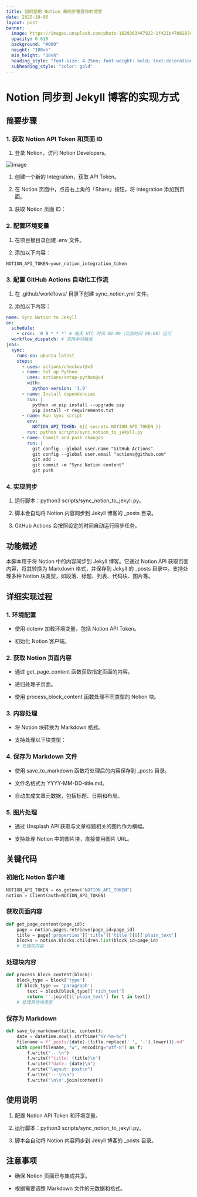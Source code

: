 ```yaml
---
title: 如何使用 Notion 来同步管理你的博客
date: 2025-10-06
layout: post
banner:
  image: https://images.unsplash.com/photo-1629363447922-1f421b470828?crop=entropy&cs=tinysrgb&fit=max&fm=jpg&ixid=M3w2OTIwMzJ8MHwxfHJhbmRvbXx8fHx8fHx8fDE3NTk3MzIzMzF8&ixlib=rb-4.1.0&q=80&w=1080
  opacity: 0.618
  background: "#000"
  height: "100vh"
  min_height: "38vh"
  heading_style: "font-size: 4.25em; font-weight: bold; text-decoration: underline"
  subheading_style: "color: gold"
---
```


# Notion 同步到 Jekyll 博客的实现方式

## 简要步骤

### 1. 获取 Notion API Token 和页面 ID

1. 登录 Notion，访问 Notion Developers。

![image](https://prod-files-secure.s3.us-west-2.amazonaws.com/a7a0cc5a-89b9-4cda-8686-1fba0ca52f40/d19c1afe-dea5-4312-9333-786b0ba83054/image.png?X-Amz-Algorithm=AWS4-HMAC-SHA256&X-Amz-Content-Sha256=UNSIGNED-PAYLOAD&X-Amz-Credential=ASIAZI2LB466R33RP7NG%2F20251006%2Fus-west-2%2Fs3%2Faws4_request&X-Amz-Date=20251006T063210Z&X-Amz-Expires=3600&X-Amz-Security-Token=IQoJb3JpZ2luX2VjEO7%2F%2F%2F%2F%2F%2F%2F%2F%2F%2FwEaCXVzLXdlc3QtMiJHMEUCIQDwc1ZtCkryhTKJL0zD3RoKzLcDQ%2BdRg3zg4kc18%2BPV0gIgNQdflalpTCNtLOfN1aJVQbR3G3QB3z48Gih0CwnKYLUqiAQIh%2F%2F%2F%2F%2F%2F%2F%2F%2F%2F%2FARAAGgw2Mzc0MjMxODM4MDUiDAT5MMSrPkNYrpJxmCrcA2mqDmvPpeU5gzS9BJ1%2FZfh0WOohaeEammv65GnOiPSt6JImqQYXSRtSnSdnVyA1QIHjI1S0CgdUUKF3C1phUnmWfcRu%2BgaoKj02xYJ6mCY2yWWxsQ0z5DSrpDfJd2lsz7pU3FMHKRhLoVF20h4EfKNl70DCF20Er3L7iP35zy3pdknSg0DMa%2BENG0WxrmoNXJyVnC%2FZx%2FxJtKeH9%2FYg1B4fJAyysu37c%2FCN0bh0jJ1Vvy7QeXtcNI4IKxqeLoljQH8UQ3gvKhwbxeK0Kjzte1ip3UEZHL7LsnG5ZPEOta1cj01WvAQ6G6%2FDf1SXwFZ5V1E0Fq4rLDQ0mJpPM5XMRLIF5XIWNl13SyWNSDDc5ob4v26zPMf0l%2FulsdL0MlCSb5VgmeR5AfZpKjb6NSsiyaNyRz7V9Y27hATHGOs7jr%2FBAFiy4LEF5uEUsc1lZhOmxgVExbzvILgj%2B5qPHsi49U3TI5RMzDlFIGn%2FT1%2BCmQZJYnbVTWuDVDfKEEXgx5e2RXdEUskCGQYvUgmmVg08BQYTBPi%2Bt%2FKQ9CNSnbqbBxNX6AbBgiNXQVJcRxw%2F%2FCyK%2FkpPx8qk4E1CoPAeIWX6mvxIPOhMHu%2F9OiM9RSXhCb8H8VEyjWxFjzEdYttcMOeljccGOqUBILQ2StipnFADAlCv8y56OUcaxoe%2Bj9Cid50VfQPseRbJJELjkKIRDsrkmGeJp7HIyskIQwuTRfMr7FcAvnd1t%2FS6aMpcoNCSSKARb%2FMP%2F09Fd9bhYzeLJqXaFnbOtx%2BdpiG%2FuhXykZoTxcZ9BVKy70WDCitU1Ha5RAHawNfRPpmdZrPrAAovIz5Cu658BBn28CnV6FA60F%2FWUGrWLTuUEdZzIelG&X-Amz-Signature=3595e60fb9ca7828938350535bf79f44f26b6a35c3d148e990437eb0121032d8&X-Amz-SignedHeaders=host&x-amz-checksum-mode=ENABLED&x-id=GetObject)

1. 创建一个新的 Integration，获取 API Token。

1. 在 Notion 页面中，点击右上角的「Share」按钮，将 Integration 添加到页面。

1. 获取 Notion 页面 ID：


### 2. 配置环境变量

1. 在项目根目录创建 .env 文件。

1. 添加以下内容：

```javascript
NOTION_API_TOKEN=your_notion_integration_token
```

### 3. 配置 GitHub Actions 自动化工作流

1. 在 .github/workflows/ 目录下创建 sync_notion.yml 文件。

1. 添加以下内容：

```yaml
name: Sync Notion to Jekyll
on:
  schedule:
    - cron: '0 0 * * *' # 每天 UTC 时间 00:00（北京时间 08:00）运行
  workflow_dispatch: # 支持手动触发
jobs:
  sync:
    runs-on: ubuntu-latest
    steps:
      - uses: actions/checkout@v3
      - name: Set up Python
        uses: actions/setup-python@v4
        with:
          python-version: '3.9'
      - name: Install dependencies
        run: |
          python -m pip install --upgrade pip
          pip install -r requirements.txt
      - name: Run sync script
        env:
          NOTION_API_TOKEN: ${{ secrets.NOTION_API_TOKEN }}
        run: python scripts/sync_notion_to_jekyll.py
      - name: Commit and push changes
        run: |
          git config --global user.name "GitHub Actions"
          git config --global user.email "actions@github.com"
          git add .
          git commit -m "Sync Notion content"
          git push
```

### 4. 实现同步

1. 运行脚本：python3 scripts/sync_notion_to_jekyll.py。

1. 脚本会自动将 Notion 内容同步到 Jekyll 博客的 _posts 目录。

1. GitHub Actions 会按照设定的时间自动运行同步任务。

## 功能概述

本脚本用于将 Notion 中的内容同步到 Jekyll 博客。它通过 Notion API 获取页面内容，将其转换为 Markdown 格式，并保存到 Jekyll 的 _posts 目录中。支持处理多种 Notion 块类型，如段落、标题、列表、代码块、图片等。

## 详细实现过程

### 1. 环境配置

- 使用 dotenv 加载环境变量，包括 Notion API Token。

- 初始化 Notion 客户端。

### 2. 获取 Notion 页面内容

- 通过 get_page_content 函数获取指定页面的内容。

- 递归处理子页面。

- 使用 process_block_content 函数处理不同类型的 Notion 块。

### 3. 内容处理

- 将 Notion 块转换为 Markdown 格式。

- 支持处理以下块类型：


### 4. 保存为 Markdown 文件

- 使用 save_to_markdown 函数将处理后的内容保存到 _posts 目录。

- 文件名格式为 YYYY-MM-DD-title.md。

- 自动生成文章元数据，包括标题、日期和布局。

### 5. 图片处理

- 通过 Unsplash API 获取与文章标题相关的图片作为横幅。

- 支持处理 Notion 中的图片块，直接使用图片 URL。

## 关键代码

### 初始化 Notion 客户端

```python
NOTION_API_TOKEN = os.getenv("NOTION_API_TOKEN")
notion = Client(auth=NOTION_API_TOKEN)
```

### 获取页面内容

```python
def get_page_content(page_id):
    page = notion.pages.retrieve(page_id=page_id)
    title = page['properties']['title']['title'][0]['plain_text']
    blocks = notion.blocks.children.list(block_id=page_id)
    # 处理块内容
```

### 处理块内容

```python
def process_block_content(block):
    block_type = block['type']
    if block_type == 'paragraph':
        text = block[block_type]['rich_text']
        return ''.join([t['plain_text'] for t in text])
    # 处理其他块类型
```

### 保存为 Markdown

```python
def save_to_markdown(title, content):
    date = datetime.now().strftime("%Y-%m-%d")
    filename = f"_posts/{date}-{title.replace(' ', '-').lower()}.md"
    with open(filename, "w", encoding="utf-8") as f:
        f.write("---\n")
        f.write(f"title: {title}\n")
        f.write(f"date: {date}\n")
        f.write("layout: post\n")
        f.write("---\n\n")
        f.write("\n\n".join(content))
```

## 使用说明

1. 配置 Notion API Token 和环境变量。

1. 运行脚本：python3 scripts/sync_notion_to_jekyll.py。

1. 脚本会自动将 Notion 内容同步到 Jekyll 博客的 _posts 目录。

## 注意事项

- 确保 Notion 页面已与集成共享。

- 根据需要调整 Markdown 文件的元数据和格式。